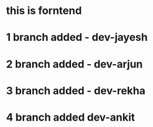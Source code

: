# this is  forntend
# 1 branch added - dev-jayesh
# 2 branch added - dev-arjun
# 3 branch added - dev-rekha
# 4 branch added dev-ankit
